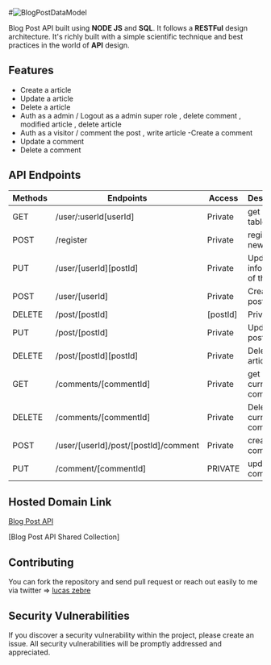#![BlogPostDataModel](https://github.com/lucaszebre/BlogApi/assets/76404328/96a37a0a-eb36-4020-bc77-2ad1fcee05f2)
 

Blog Post API built using **NODE JS** and **SQL**. It follows a **RESTFul** design architecture. It's richly built with a simple scientific technique and best practices in the world of **API** design.

## Features
- Create a article 
- Update a article
- Delete a article
- Auth as a admin / Logout as a admin super role , delete comment , modified article , delete article 
- Auth as a visitor / comment the post , write article 
-Create a comment 
- Update a comment 
- Delete a comment 

## API Endpoints

| Methods | Endpoints                          | Access  | Description                              |
| ------- | ---------------------------------- | ------- | ---------------------------------------- |
| GET     | /user/:userId[userId]                         | Private | get user table                         |
 POST     | /register                         | Private | register a new user               | POST     | /login                         | Private | connect the user                         |POST     | /logout[userId]                         | Private | logout the current user                      |
| PUT   | /user/[userId][postId]                          | Private | Update the information of the user                            |
| POST    | /user/[userId]                  | Private |  Create a post                  |
| DELETE    | /post/[postId] |[postId]             | Private | Delete  one post                     |
| PUT| /post/[postId]                 | Private | Update a post  
| DELETE | /post/[postId][postId]                  | Private | Delete a article
| GET | /comments/[commentId]                  | Private | get a current comment
| DELETE  | /comments/[commentId]                         | Private | Delete the current comment |
POST | /user/[userId]/post/[postId]/comment                  | Private | create a comment 
| PUT | /comment/[commentId]              | PRIVATE | update the comment
                      

## Hosted Domain Link

[Blog Post API]()




[Blog Post API Shared Collection]

## Contributing

You can fork the repository and send pull request or reach out easily to me via twitter => [lucas zebre](https://twitter.com/ZebreLucas)

## Security Vulnerabilities

If you discover a security vulnerability within the project, please create an issue. All security vulnerabilities will be promptly addressed and appreciated.
